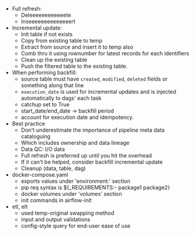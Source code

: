 - Full refresh:
    - Deleeeeeeeeeeeete
    - Inseeeeeeeeeeeeeert
- Incremental update:
    - Init table if not exists
    - Copy from existing table to temp
    - Extract from source and insert it to temp also
    - Comb thru it using rownumber for latest records for each identifiers
    - Clean up the existing table
    - Push the filtered table to the existing table.
- When performing backfill:
    - source table must have `created`, `modified`, `deleted` fields or something along that line
    - `execution_date` is used for incremental updates and is injected automatically to dags' each task
    - catchup set to True
    - start_date/end_date -> backfill period
    - account for execution date and idempotency.
- Best practice
    - Don't underestimate the importance of pipeline meta data cataloguing
    - Which includes ownership and data lineage
    - Data QC: I/O data
    - Full refresh is preferred up until you hit the overhead
    - If it can't be helped, consider backfill incremental update
    - Cleanup (data, table, dag)
- docker-compose.yaml
    - exports values under 'environment:' section
    - pip req syntax is ${_REQUIREMENTS:- package1 package2}
    - docker volumes under 'volumes' section
    - init commands in airflow-init
- etl, elt
    - used temp-original swapping method
    - input and output validations
    - config-style query for end-user ease of use
